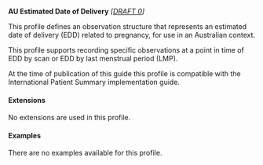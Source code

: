 **AU Estimated Date of Delivery** *[[DRAFT 0](guidance.html)]*

This profile defines an observation structure that represents an estimated date of delivery (EDD) related to pregnancy, for use in an Australian context.

This profile supports recording specific observations at a point in time of EDD by scan or EDD by last menstrual period (LMP).

At the time of publication of this guide this profile is compatible with the International Patient Summary implementation guide.


#### Extensions
No extensions are used in this profile.


#### Examples

There are no examples available for this profile.
